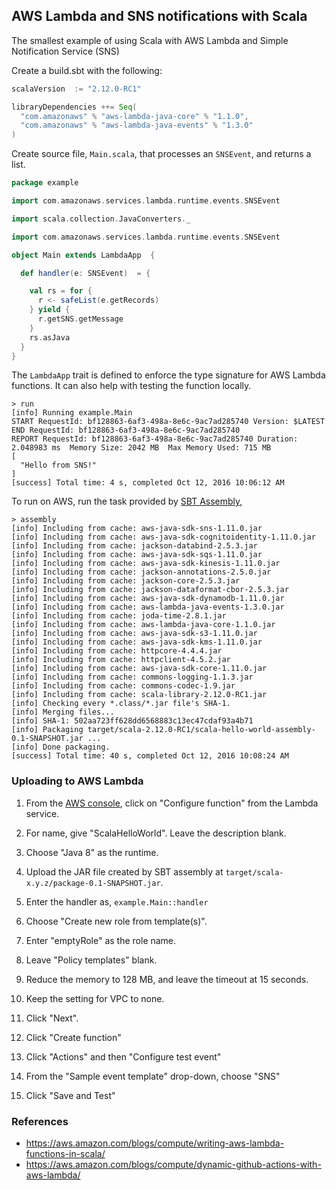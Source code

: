 ## AWS Lambda and SNS notifications with Scala

The smallest example of using Scala with AWS Lambda and Simple
Notification Service (SNS)

Create a build.sbt with the following:

```scala
scalaVersion  := "2.12.0-RC1"

libraryDependencies ++= Seq(
  "com.amazonaws" % "aws-lambda-java-core" % "1.1.0",
  "com.amazonaws" % "aws-lambda-java-events" % "1.3.0"
)
```

Create source file, `Main.scala`, that processes an `SNSEvent`, and
returns a list.

```scala
package example

import com.amazonaws.services.lambda.runtime.events.SNSEvent

import scala.collection.JavaConverters._

import com.amazonaws.services.lambda.runtime.events.SNSEvent

object Main extends LambdaApp  {

  def handler(e: SNSEvent)  = {

    val rs = for {
      r <- safeList(e.getRecords)
    } yield {
      r.getSNS.getMessage
    }
    rs.asJava
  }
}
```

The `LambdaApp` trait is defined to enforce the type signature for AWS
Lambda functions.  It can also help with testing the function locally.

```
> run
[info] Running example.Main
START RequestId: bf128863-6af3-498a-8e6c-9ac7ad285740 Version: $LATEST
END RequestId: bf128863-6af3-498a-8e6c-9ac7ad285740
REPORT RequestId: bf128863-6af3-498a-8e6c-9ac7ad285740 Duration: 2.048983 ms  Memory Size: 2042 MB  Max Memory Used: 715 MB
[
  "Hello from SNS!"
]
[success] Total time: 4 s, completed Oct 12, 2016 10:06:12 AM
```

To run on AWS, run the task provided by
[SBT Assembly](http://github.com/sbt/sbt-assembly),

```
> assembly
[info] Including from cache: aws-java-sdk-sns-1.11.0.jar
[info] Including from cache: aws-java-sdk-cognitoidentity-1.11.0.jar
[info] Including from cache: jackson-databind-2.5.3.jar
[info] Including from cache: aws-java-sdk-sqs-1.11.0.jar
[info] Including from cache: aws-java-sdk-kinesis-1.11.0.jar
[info] Including from cache: jackson-annotations-2.5.0.jar
[info] Including from cache: jackson-core-2.5.3.jar
[info] Including from cache: jackson-dataformat-cbor-2.5.3.jar
[info] Including from cache: aws-java-sdk-dynamodb-1.11.0.jar
[info] Including from cache: aws-lambda-java-events-1.3.0.jar
[info] Including from cache: joda-time-2.8.1.jar
[info] Including from cache: aws-lambda-java-core-1.1.0.jar
[info] Including from cache: aws-java-sdk-s3-1.11.0.jar
[info] Including from cache: aws-java-sdk-kms-1.11.0.jar
[info] Including from cache: httpcore-4.4.4.jar
[info] Including from cache: httpclient-4.5.2.jar
[info] Including from cache: aws-java-sdk-core-1.11.0.jar
[info] Including from cache: commons-logging-1.1.3.jar
[info] Including from cache: commons-codec-1.9.jar
[info] Including from cache: scala-library-2.12.0-RC1.jar
[info] Checking every *.class/*.jar file's SHA-1.
[info] Merging files...
[info] SHA-1: 502aa723ff628dd6568883c13ec47cdaf93a4b71
[info] Packaging target/scala-2.12.0-RC1/scala-hello-world-assembly-0.1-SNAPSHOT.jar ...
[info] Done packaging.
[success] Total time: 40 s, completed Oct 12, 2016 10:08:24 AM
```

### Uploading to AWS Lambda

1. From the [AWS console](https://console.aws.amazon.com), click on
"Configure function" from the Lambda service.

1. For name, give "ScalaHelloWorld".  Leave the description blank.

1. Choose "Java 8" as the runtime.

1. Upload the JAR file created by SBT assembly at
`target/scala-x.y.z/package-0.1-SNAPSHOT.jar`.

1. Enter the handler as, `example.Main::handler`

1. Choose "Create new role from template(s)".

1. Enter "emptyRole" as the role name.

1. Leave "Policy templates" blank.

1. Reduce the memory to 128 MB, and leave the timeout at 15 seconds.

1. Keep the setting for VPC to none.

1. Click "Next".

1. Click "Create function"

1. Click "Actions" and then "Configure test event"

1. From the "Sample event template" drop-down, choose "SNS"

1. Click "Save and Test"

### References

- https://aws.amazon.com/blogs/compute/writing-aws-lambda-functions-in-scala/
- https://aws.amazon.com/blogs/compute/dynamic-github-actions-with-aws-lambda/
